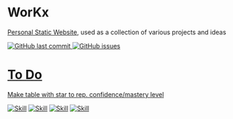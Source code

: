 # WorKx
[Personal Static Website](https://kaszworkx.netlify.app), used as a collection of various projects and ideas

<p align="left">
<a href="https://github.com/kxzeno/workx/commits/master">
<img src="https://img.shields.io/github/last-commit/kxzeno/workx.svg?style=flat-square&logo=github&logoColor=white"
alt="GitHub last commit">
<a href="https://github.com/kxzeno/workx/issues">
<img src="https://img.shields.io/github/issues-raw/kxzeno/workx.svg?style=flat-square&logo=github&logoColor=white"
alt="GitHub issues">


# To Do
Make table with star to rep. confidence/mastery level

 [![Skill](https://skillicons.dev/icons?i=java)](https://skillicons.dev) 
 [![Skill](https://skillicons.dev/icons?i=latex)](https://skillicons.dev)
 [![Skill](https://skillicons.dev/icons?i=vim)](https://skillicons.dev)
 [![Skill](https://skillicons.dev/icons?i=tailwind)](https://skillicons.dev)


